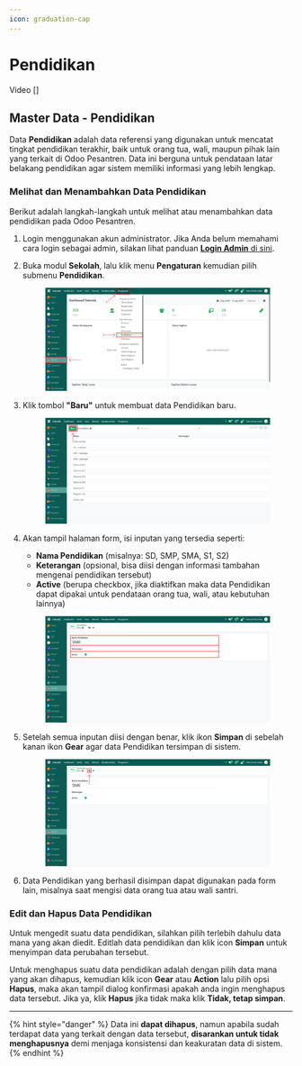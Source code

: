 ```yaml
---
icon: graduation-cap
---
```


# Pendidikan

Video \[]

## Master Data - Pendidikan

Data **Pendidikan** adalah data referensi yang digunakan untuk mencatat tingkat pendidikan terakhir, baik untuk orang tua, wali, maupun pihak lain yang terkait di Odoo Pesantren. Data ini berguna untuk pendataan latar belakang pendidikan agar sistem memiliki informasi yang lebih lengkap.

### Melihat dan Menambahkan Data Pendidikan

Berikut adalah langkah-langkah untuk melihat atau menambahkan data pendidikan pada Odoo Pesantren.

1. Login menggunakan akun administrator. Jika Anda belum memahami cara login sebagai admin, silakan lihat panduan [**Login Admin** di sini](../../panduan-login/login-admin.md).
2.  Buka modul **Sekolah**, lalu klik menu **Pengaturan** kemudian pilih submenu **Pendidikan**.

    <figure><img src="../../.gitbook/assets/images-426.png" alt=""><figcaption></figcaption></figure>


3.  Klik tombol **"Baru"** untuk membuat data Pendidikan baru.

    <figure><img src="../../.gitbook/assets/images-427.png" alt=""><figcaption></figcaption></figure>


4.  Akan tampil halaman form, isi inputan yang tersedia seperti:

    * **Nama Pendidikan** (misalnya: SD, SMP, SMA, S1, S2)
    * **Keterangan** (opsional, bisa diisi dengan informasi tambahan mengenai pendidikan tersebut)
    * **Active** (berupa checkbox, jika diaktifkan maka data Pendidikan dapat dipakai untuk pendataan orang tua, wali, atau kebutuhan lainnya)

    <figure><img src="../../.gitbook/assets/images-428.png" alt=""><figcaption></figcaption></figure>


5.  Setelah semua inputan diisi dengan benar, klik ikon **Simpan** di sebelah kanan ikon **Gear** agar data Pendidikan tersimpan di sistem.

    <figure><img src="../../.gitbook/assets/images-429.png" alt=""><figcaption></figcaption></figure>


6. Data Pendidikan yang berhasil disimpan dapat digunakan pada form lain, misalnya saat mengisi data orang tua atau wali santri.

### Edit dan Hapus Data Pendidikan

Untuk mengedit suatu data pendidikan, silahkan pilih terlebih dahulu data mana yang akan diedit. Editlah data pendidikan dan klik icon **Simpan** untuk menyimpan data perubahan tersebut.

Untuk menghapus suatu data pendidikan adalah dengan pilih data mana yang akan dihapus, kemudian klik icon **Gear** atau **Action** lalu pilih opsi **Hapus**, maka akan tampil dialog konfirmasi apakah anda ingin menghapus data tersebut. Jika ya, klik **Hapus** jika tidak maka klik **Tidak, tetap simpan**.

***

{% hint style="danger" %}
Data ini **dapat dihapus**, namun apabila sudah terdapat data yang terkait dengan data tersebut, **disarankan untuk tidak menghapusnya** demi menjaga konsistensi dan keakuratan data di sistem.
{% endhint %}

